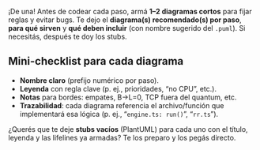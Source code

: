 ¡De una! Antes de codear cada paso, armá **1–2 diagramas cortos** para fijar reglas y evitar bugs. Te dejo el **diagrama(s) recomendado(s) por paso**, **para qué sirven** y **qué deben incluir** (con nombre sugerido del `.puml`). Si necesitás, después te doy los stubs.


## Mini-checklist para cada diagrama

* **Nombre claro** (prefijo numérico por paso).
* **Leyenda** con regla clave (p. ej., prioridades, “no CPU”, etc.).
* **Notas** para bordes: empates, B→L=0, TCP fuera del quantum, etc.
* **Trazabilidad**: cada diagrama referencia el archivo/función que implementará esa lógica (p. ej., “`engine.ts: run()`”, “`rr.ts`”).

¿Querés que te deje **stubs vacíos** (PlantUML) para cada uno con el título, leyenda y las lifelines ya armadas? Te los preparo y los pegás directo.
